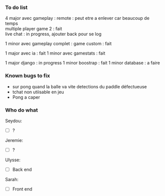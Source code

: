 ### To do list

4 major avec gameplay :
remote : 			peut etre a enlever car beaucoup de temps  
multiple player 
game 2 : 			fait  
live chat :			in progress, ajouter back pour se log

1 minor avec gameplay complet :
game custom	:		fait

1 major avec ia :			fait
1 minor avec gamestats : 	fait

1 major django :			in progress
1 minor boostrap :			fait
1 minor database :			a faire

### Known bugs to fix

- sur pong quand la balle va vite detections du paddle défectueuse
- tchat non utiisable en jeu
- Pong a caper 

### Who do what

Seydou:
- [ ] ?

Jeremie:
- [ ] ?

Ulysse:
- [ ] Back end

Sarah:
- [ ] Front end 


